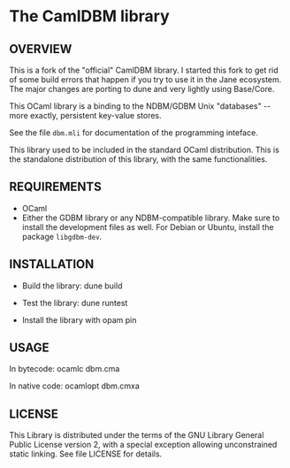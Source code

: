 # The CamlDBM library

## OVERVIEW

This is a fork of the "official" CamlDBM library.  I started this fork to get rid of some build errors that happen if you try to use it in the Jane ecosystem.  The major changes are porting to dune and very lightly using Base/Core.

This OCaml library is a binding to the NDBM/GDBM Unix "databases" -- more exactly, persistent key-value stores.

See the file `dbm.mli` for documentation of the programming inteface.

This library used to be included in the standard OCaml distribution. This is the standalone distribution of this library, with the same functionalities.


## REQUIREMENTS

* OCaml
* Either the GDBM library or any NDBM-compatible library.  Make sure to install the development files as well.  For Debian or Ubuntu, install the package `libgdbm-dev`.


## INSTALLATION

* Build the library:
       dune build

* Test the library:
       dune runtest

* Install the library with opam pin


## USAGE

In bytecode:
     ocamlc dbm.cma <other bytecode files>

In native code:
     ocamlopt dbm.cmxa <other bytecode files>


## LICENSE

This Library is distributed under the terms of the GNU Library General Public License version 2, with a special exception allowing unconstrained static linking.  See file LICENSE for details.
